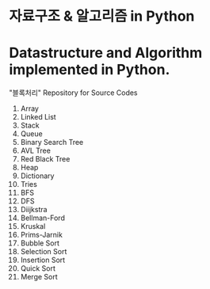 # 자료구조 & 알고리즘 in Python
# Datastructure and Algorithm implemented in Python.

"블록처리"
Repository for Source Codes

1. Array
2. Linked List
3. Stack
4. Queue
5. Binary Search Tree
6. AVL Tree
7. Red Black Tree
8. Heap
9. Dictionary
10. Tries
11. BFS
12. DFS
13. Diijkstra
14. Bellman-Ford
15. Kruskal
16. Prims-Jarnik
17. Bubble Sort
18. Selection Sort
19. Insertion Sort
20. Quick Sort
21. Merge Sort
